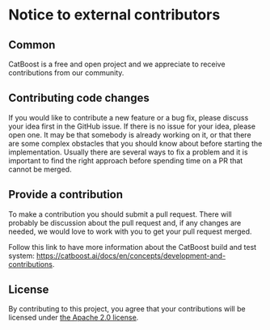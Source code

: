 # Notice to external contributors

## Common

CatBoost is a free and open project and we appreciate to receive contributions from our community.

## Contributing code changes

If you would like to contribute a new feature or a bug fix, please discuss your idea first in the GitHub issue.
If there is no issue for your idea, please open one. It may be that somebody is already working on it,
or that there are some complex obstacles that you should know about before starting the implementation.
Usually there are several ways to fix a problem and it is important to find the right approach before spending time on a PR
that cannot be merged.

## Provide a contribution

To make a contribution you should submit a pull request. There will probably be discussion about the pull request and,
if any changes are needed, we would love to work with you to get your pull request merged.

Follow this link to have more information about the CatBoost build and test system: https://catboost.ai/docs/en/concepts/development-and-contributions.

## License

By contributing to this project, you agree that your contributions will be licensed under [the Apache 2.0 license](https://github.com/catboost/catboost/blob/master/LICENSE).
